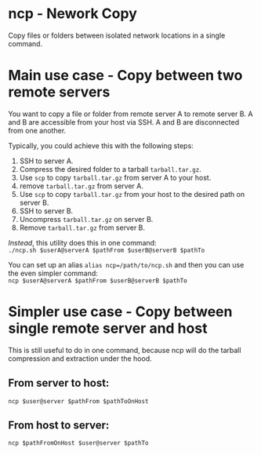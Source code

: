 # ncp - Nework Copy
Copy files or folders between isolated network locations in a single command.

# Main use case - Copy between two remote servers
You want to copy a file or folder from remote server A to remote server B.
A and B are accessible from your host via SSH. A and B are disconnected from one another.

Typically, you could achieve this with the following steps:
1. SSH to server A.
2. Compress the desired folder to a tarball `tarball.tar.gz`.
3. Use `scp` to copy `tarball.tar.gz` from server A to your host.
4. remove `tarball.tar.gz` from server A.
5. Use `scp` to copy `tarball.tar.gz` from your host to the desired path on server B.
6. SSH to server B.
7. Uncompress `tarball.tar.gz` on server B.
8. Remove `tarball.tar.gz` from server B.

*Instead*, this utility does this in one command:  
`./ncp.sh $userA@serverA $pathFrom $userB@serverB $pathTo`

You can set up an alias `alias ncp=/path/to/ncp.sh` and then you can use the even simpler command:  
`ncp $userA@serverA $pathFrom $userB@serverB $pathTo`

# Simpler use case - Copy between single remote server and host
This is still useful to do in one command, because ncp will do the tarball compression and extraction under the hood.

## From server to host:
`ncp $user@server $pathFrom $pathToOnHost`

## From host to server: 
`ncp $pathFromOnHost $user@server $pathTo`
